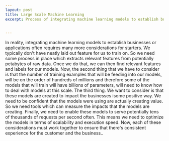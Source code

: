 ```yaml
---
layout: post
title: Large Scale Machine Learning
excerpt: Process of integrating machine learning models to establish businesses or applications
 

---
```

In reality, integrating machine learning models to establish businesses or applications often requires many more considerations for starters. 
We typically don't have neatly laid out feature for us to train on. 
So we need some process in place which extracts relevant features from potentially petabytes of raw data. 
Once we do that, we can then find relevant features and labels for our models. 
Now, the second thing that we have to consider is that the number of training examples that will be feeding into our models, will be on the order of hundreds of millions and therefore some of the models that will train will have billions of parameters, will need to know how to deal with models at this scale. 
The third thing. We want to consider is that these models are created to impact the businesses isome positive way. 
We need to be confident that the models were using are actually creating value. 
So we need tools which can measure the impacts that the models are creating. 
Finally, we need to enable these models to serve potentially tens of thousands of requests per second often. 
This means we need to optimize the models in terms of scalability and execution speed. 
Now, each of these considerations must work together to ensure that there's consistent experience for the customer and the business..
